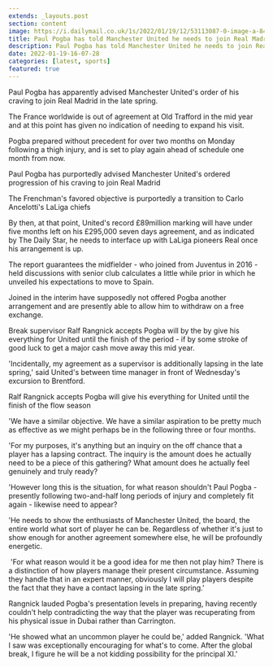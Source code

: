 ```yaml
---
extends: _layouts.post
section: content
image: https://i.dailymail.co.uk/1s/2022/01/19/12/53113087-0-image-a-84_1642594080279.jpg 
title: Paul Pogba has told Manchester United he needs to join Real Madrid this mid year 
description: Paul Pogba has told Manchester United he needs to join Real Madrid this mid year 
date: 2022-01-19-16-07-28 
categories: [latest, sports] 
featured: true 
--- 
```

Paul Pogba has apparently advised Manchester United's order of his craving to join Real Madrid in the late spring.

The France worldwide is out of agreement at Old Trafford in the mid year and at this point has given no indication of needing to expand his visit.

Pogba prepared without precedent for over two months on Monday following a thigh injury, and is set to play again ahead of schedule one month from now.

Paul Pogba has purportedly advised Manchester United's ordered progression of his craving to join Real Madrid

The Frenchman's favored objective is purportedly a transition to Carlo Ancelotti's LaLiga chiefs

By then, at that point, United's record £89million marking will have under five months left on his £295,000 seven days agreement, and as indicated by The Daily Star, he needs to interface up with LaLiga pioneers Real once his arrangement is up.

The report guarantees the midfielder - who joined from Juventus in 2016 - held discussions with senior club calculates a little while prior in which he unveiled his expectations to move to Spain.

Joined in the interim have supposedly not offered Pogba another arrangement and are presently able to allow him to withdraw on a free exchange.

Break supervisor Ralf Rangnick accepts Pogba will by the by give his everything for United until the finish of the period - if by some stroke of good luck to get a major cash move away this mid year.

'Incidentally, my agreement as a supervisor is additionally lapsing in the late spring,' said United's between time manager in front of Wednesday's excursion to Brentford.

Ralf Rangnick accepts Pogba will give his everything for United until the finish of the flow season

'We have a similar objective. We have a similar aspiration to be pretty much as effective as we might perhaps be in the following three or four months.

'For my purposes, it's anything but an inquiry on the off chance that a player has a lapsing contract. The inquiry is the amount does he actually need to be a piece of this gathering? What amount does he actually feel genuinely and truly ready?

'However long this is the situation, for what reason shouldn't Paul Pogba - presently following two-and-half long periods of injury and completely fit again - likewise need to appear?

'He needs to show the enthusiasts of Manchester United, the board, the entire world what sort of player he can be. Regardless of whether it's just to show enough for another agreement somewhere else, he will be profoundly energetic.

 'For what reason would it be a good idea for me then not play him? There is a distinction of how players manage their present circumstance. Assuming they handle that in an expert manner, obviously I will play players despite the fact that they have a contact lapsing in the late spring.'

Rangnick lauded Pogba's presentation levels in preparing, having recently couldn't help contradicting the way that the player was recuperating from his physical issue in Dubai rather than Carrington.

'He showed what an uncommon player he could be,' added Rangnick. 'What I saw was exceptionally encouraging for what's to come. After the global break, I figure he will be a not kidding possibility for the principal XI.'